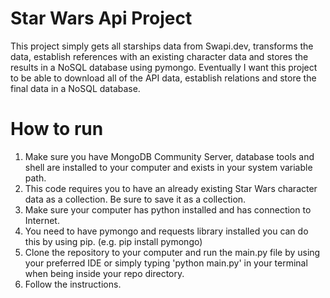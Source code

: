 # Star Wars Api Project
This project simply gets all starships data from Swapi.dev, transforms the data, establish references with an existing character data and stores the results in a NoSQL database using pymongo. Eventually I want this project to be able to download all of the API data, establish relations and store the final data in a NoSQL database. 

# How to run 
1. Make sure you have MongoDB Community Server, database tools and shell are installed to your computer and exists in your system variable path.
2. This code requires you to have an already existing Star Wars character data as a collection. Be sure to save it as a collection.
3. Make sure your computer has python installed and has connection to Internet.
4. You need to have pymongo and requests library installed you can do this by using pip. (e.g. pip install pymongo)
5. Clone the repository to your computer and run the main.py file by using your preferred IDE or simply typing 'python main.py' in your terminal when being inside your repo directory.
6. Follow the instructions.


